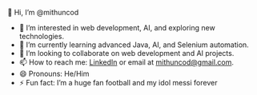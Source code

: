 👋 Hi, I’m @mithuncod  
- 👀 I’m interested in web development, AI, and exploring new technologies.  
- 🌱 I’m currently learning advanced Java, AI, and Selenium automation.  
- 💞️ I’m looking to collaborate on web development and AI projects.  
- 📫 How to reach me: [LinkedIn](https://www.linkedin.com/in/mithun-kumar-3073b9254) or email at mithuncod@gmail.com.  
- 😄 Pronouns: He/Him  
- ⚡ Fun fact: I’m a huge fan football and my idol messi forever

<!---
mithuncod/mithuncod is a ✨ special ✨ repository because its `README.md` (this file) appears on your GitHub profile.
You can click the Preview link to take a look at your changes.
--->
